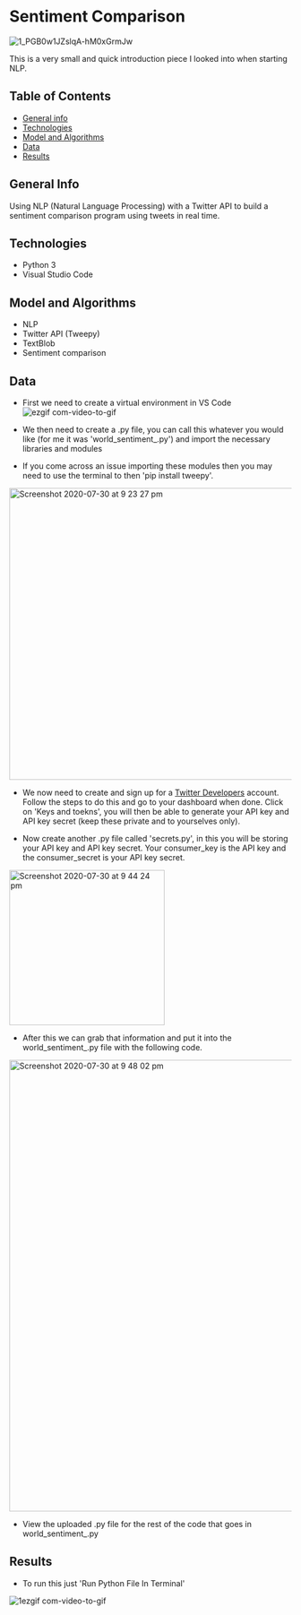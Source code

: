 # Sentiment Comparison 
![1_PGB0w1JZslqA-hM0xGrmJw](https://user-images.githubusercontent.com/48221355/88963569-f0372400-d29f-11ea-801a-29d3a11c002c.gif)


This is a very small and quick introduction piece I looked into when starting NLP. 

## Table of Contents 
* [General info](#general-info)
* [Technologies](#technologies)
* [Model and Algorithms](#model-and-algorithms)
* [Data](#data)
* [Results](#results)

## General Info 
Using NLP (Natural Language Processing) with a Twitter API to build a sentiment comparison program using tweets in real time. 

## Technologies 
* Python 3
* Visual Studio Code

## Model and Algorithms 
* NLP 
* Twitter API (Tweepy)
* TextBlob 
* Sentiment comparison 

## Data 
* First we need to create a virtual environment in VS Code 
![ezgif com-video-to-gif](https://user-images.githubusercontent.com/48221355/88970573-8f611900-d2aa-11ea-9aed-e8ad55dfff83.gif)


* We then need to create a .py file, you can call this whatever you would like (for me it was 'world_sentiment_.py') and import the necessary libraries and modules 
* If you come across an issue importing these modules then you may need to use the terminal to then 'pip install tweepy'. 
<img width="521" alt="Screenshot 2020-07-30 at 9 23 27 pm" src="https://user-images.githubusercontent.com/48221355/88970936-18785000-d2ab-11ea-9cdf-996cbfa1f661.png">



* We now need to create and sign up for a [Twitter Developers](https://developer.twitter.com/) account. Follow the steps to do this and go to your dashboard when done. Click on 'Keys and toekns', you will then be able to generate your API key and API key secret (keep these private and to yourselves only). 

* Now create another .py file called 'secrets.py', in this you will be storing your API key and API key secret. Your consumer_key is the API key and the consumer_secret is your API key secret.
<img width="277" alt="Screenshot 2020-07-30 at 9 44 24 pm" src="https://user-images.githubusercontent.com/48221355/88972784-fd5b0f80-d2ad-11ea-8bba-57db941217ba.png">

* After this we can grab that information and put it into the world_sentiment_.py file with the following code.
<img width="806" alt="Screenshot 2020-07-30 at 9 48 02 pm" src="https://user-images.githubusercontent.com/48221355/88973203-a275e800-d2ae-11ea-8e2d-cf5fc318260c.png">

* View the uploaded .py file for the rest of the code that goes in world_sentiment_.py 

## Results
* To run this just 'Run Python File In Terminal' 

![1ezgif com-video-to-gif](https://user-images.githubusercontent.com/48221355/88976567-2ed6d980-d2b4-11ea-8965-450953c4dc3b.gif)
